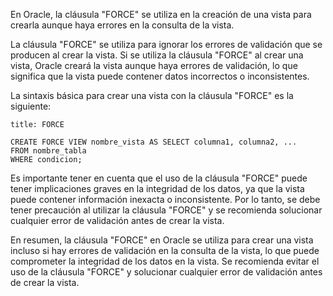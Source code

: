 En Oracle, la cláusula "FORCE" se utiliza en la creación de una vista para crearla aunque haya errores en la consulta de la vista.

La cláusula "FORCE" se utiliza para ignorar los errores de validación que se producen al crear la vista. Si se utiliza la cláusula "FORCE" al crear una vista, Oracle creará la vista aunque haya errores de validación, lo que significa que la vista puede contener datos incorrectos o inconsistentes.

La sintaxis básica para crear una vista con la cláusula "FORCE" es la siguiente:

```ad-important
title: FORCE
```
```
CREATE FORCE VIEW nombre_vista AS SELECT columna1, columna2, ... 
FROM nombre_tabla 
WHERE condicion;
```

Es importante tener en cuenta que el uso de la cláusula "FORCE" puede tener implicaciones graves en la integridad de los datos, ya que la vista puede contener información inexacta o inconsistente. Por lo tanto, se debe tener precaución al utilizar la cláusula "FORCE" y se recomienda solucionar cualquier error de validación antes de crear la vista.

En resumen, la cláusula "FORCE" en Oracle se utiliza para crear una vista incluso si hay errores de validación en la consulta de la vista, lo que puede comprometer la integridad de los datos en la vista. Se recomienda evitar el uso de la cláusula "FORCE" y solucionar cualquier error de validación antes de crear la vista.